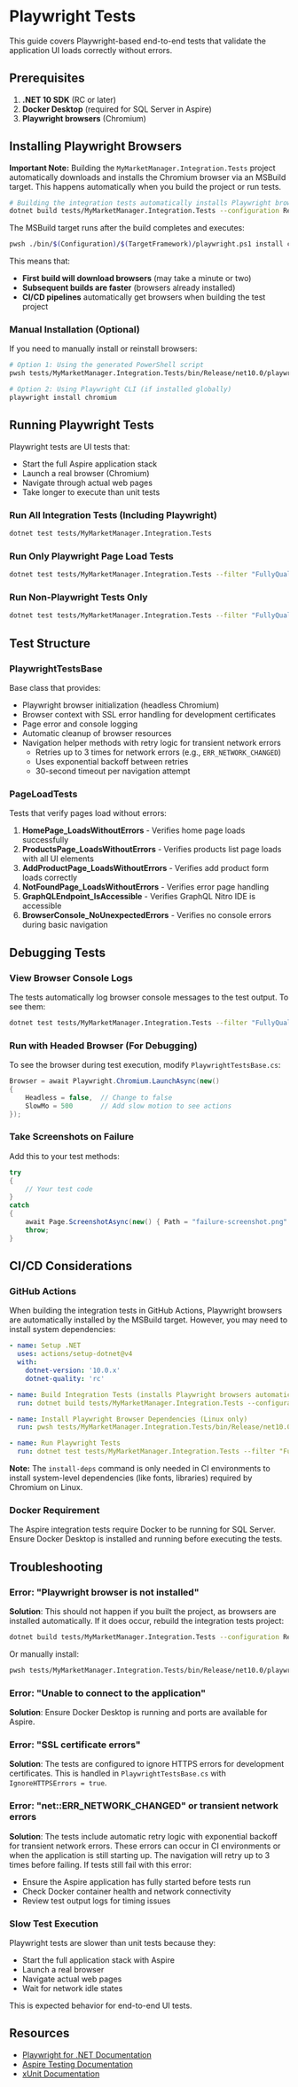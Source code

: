 # Playwright Tests

This guide covers Playwright-based end-to-end tests that validate the application UI loads correctly without errors.

## Prerequisites

1. **.NET 10 SDK** (RC or later)
2. **Docker Desktop** (required for SQL Server in Aspire)
3. **Playwright browsers** (Chromium)

## Installing Playwright Browsers

**Important Note:** Building the `MyMarketManager.Integration.Tests` project automatically downloads and installs the Chromium browser via an MSBuild target. This happens automatically when you build the project or run tests.

```bash
# Building the integration tests automatically installs Playwright browsers
dotnet build tests/MyMarketManager.Integration.Tests --configuration Release
```

The MSBuild target runs after the build completes and executes:
```bash
pwsh ./bin/$(Configuration)/$(TargetFramework)/playwright.ps1 install chromium
```

This means that:
- **First build will download browsers** (may take a minute or two)
- **Subsequent builds are faster** (browsers already installed)
- **CI/CD pipelines** automatically get browsers when building the test project

### Manual Installation (Optional)

If you need to manually install or reinstall browsers:

```bash
# Option 1: Using the generated PowerShell script
pwsh tests/MyMarketManager.Integration.Tests/bin/Release/net10.0/playwright.ps1 install chromium

# Option 2: Using Playwright CLI (if installed globally)
playwright install chromium
```

## Running Playwright Tests

Playwright tests are UI tests that:
- Start the full Aspire application stack
- Launch a real browser (Chromium)
- Navigate through actual web pages
- Take longer to execute than unit tests

### Run All Integration Tests (Including Playwright)

```bash
dotnet test tests/MyMarketManager.Integration.Tests
```

### Run Only Playwright Page Load Tests

```bash
dotnet test tests/MyMarketManager.Integration.Tests --filter "FullyQualifiedName~PageLoadTests"
```

### Run Non-Playwright Tests Only

```bash
dotnet test tests/MyMarketManager.Integration.Tests --filter "FullyQualifiedName~GraphQLEndpointTests"
```

## Test Structure

### PlaywrightTestsBase

Base class that provides:
- Playwright browser initialization (headless Chromium)
- Browser context with SSL error handling for development certificates
- Page error and console logging
- Automatic cleanup of browser resources
- Navigation helper methods with retry logic for transient network errors
  - Retries up to 3 times for network errors (e.g., `ERR_NETWORK_CHANGED`)
  - Uses exponential backoff between retries
  - 30-second timeout per navigation attempt

### PageLoadTests

Tests that verify pages load without errors:

1. **HomePage_LoadsWithoutErrors** - Verifies home page loads successfully
2. **ProductsPage_LoadsWithoutErrors** - Verifies products list page loads with all UI elements
3. **AddProductPage_LoadsWithoutErrors** - Verifies add product form loads correctly
4. **NotFoundPage_LoadsWithoutErrors** - Verifies error page handling
5. **GraphQLEndpoint_IsAccessible** - Verifies GraphQL Nitro IDE is accessible
6. **BrowserConsole_NoUnexpectedErrors** - Verifies no console errors during basic navigation

## Debugging Tests

### View Browser Console Logs

The tests automatically log browser console messages to the test output. To see them:

```bash
dotnet test tests/MyMarketManager.Integration.Tests --filter "FullyQualifiedName~PageLoadTests" --logger "console;verbosity=detailed"
```

### Run with Headed Browser (For Debugging)

To see the browser during test execution, modify `PlaywrightTestsBase.cs`:

```csharp
Browser = await Playwright.Chromium.LaunchAsync(new()
{
    Headless = false,  // Change to false
    SlowMo = 500       // Add slow motion to see actions
});
```

### Take Screenshots on Failure

Add this to your test methods:

```csharp
try
{
    // Your test code
}
catch
{
    await Page.ScreenshotAsync(new() { Path = "failure-screenshot.png" });
    throw;
}
```

## CI/CD Considerations

### GitHub Actions

When building the integration tests in GitHub Actions, Playwright browsers are automatically installed by the MSBuild target. However, you may need to install system dependencies:

```yaml
- name: Setup .NET
  uses: actions/setup-dotnet@v4
  with:
    dotnet-version: '10.0.x'
    dotnet-quality: 'rc'

- name: Build Integration Tests (installs Playwright browsers automatically)
  run: dotnet build tests/MyMarketManager.Integration.Tests --configuration Release

- name: Install Playwright Browser Dependencies (Linux only)
  run: pwsh tests/MyMarketManager.Integration.Tests/bin/Release/net10.0/playwright.ps1 install-deps chromium

- name: Run Playwright Tests
  run: dotnet test tests/MyMarketManager.Integration.Tests --filter "FullyQualifiedName~PageLoadTests" --no-build
```

**Note:** The `install-deps` command is only needed in CI environments to install system-level dependencies (like fonts, libraries) required by Chromium on Linux.

### Docker Requirement

The Aspire integration tests require Docker to be running for SQL Server. Ensure Docker Desktop is installed and running before executing the tests.

## Troubleshooting

### Error: "Playwright browser is not installed"

**Solution**: This should not happen if you built the project, as browsers are installed automatically. If it does occur, rebuild the integration tests project:
```bash
dotnet build tests/MyMarketManager.Integration.Tests --configuration Release
```

Or manually install:
```bash
pwsh tests/MyMarketManager.Integration.Tests/bin/Release/net10.0/playwright.ps1 install chromium
```

### Error: "Unable to connect to the application"

**Solution**: Ensure Docker Desktop is running and ports are available for Aspire.

### Error: "SSL certificate errors"

**Solution**: The tests are configured to ignore HTTPS errors for development certificates. This is handled in `PlaywrightTestsBase.cs` with `IgnoreHTTPSErrors = true`.

### Error: "net::ERR_NETWORK_CHANGED" or transient network errors

**Solution**: The tests include automatic retry logic with exponential backoff for transient network errors. These errors can occur in CI environments or when the application is still starting up. The navigation will retry up to 3 times before failing. If tests still fail with this error:
- Ensure the Aspire application has fully started before tests run
- Check Docker container health and network connectivity
- Review test output logs for timing issues

### Slow Test Execution

Playwright tests are slower than unit tests because they:
- Start the full application stack with Aspire
- Launch a real browser
- Navigate actual web pages
- Wait for network idle states

This is expected behavior for end-to-end UI tests.

## Resources

- [Playwright for .NET Documentation](https://playwright.dev/dotnet/)
- [Aspire Testing Documentation](https://learn.microsoft.com/en-us/dotnet/aspire/fundamentals/testing)
- [xUnit Documentation](https://xunit.net/)
